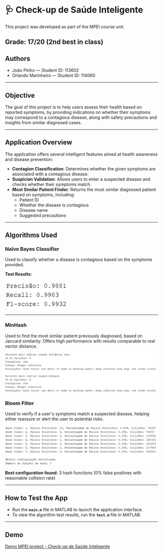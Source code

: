 # 🩺 Check-up de Saúde Inteligente

This project was developed as part of the MPEI course unit.

**Grade: 17/20 (2nd best in class)**
---

## Authors
- João Pinho — Student ID: 113602
- Orlando Marinheiro — Student ID: 114060
---

## Objective

The goal of this project is to help users assess their health based on reported symptoms, by providing indications on whether their symptoms may correspond to a contagious disease, along with safety precautions and insights from similar diagnosed cases.

---

## Application Overview

The application offers several intelligent features aimed at health awareness and disease prevention:

- **Contagion Classification**: Determines whether the given symptoms are associated with a contagious disease.
- **Suspicion Validation**: Allows users to enter a suspected disease and checks whether their symptoms match.
- **Most Similar Patient Finder**: Returns the most similar diagnosed patient based on symptoms, including:
  - Patient ID
  - Whether the disease is contagious
  - Disease name
  - Suggested precautions

---

## Algorithms Used

### Naïve Bayes Classifier

Used to classify whether a disease is contagious based on the symptoms provided.

**Test Results:**

![alt text](md/image-1.png)


---

### MinHash

Used to find the most similar patient previously diagnosed, based on Jaccard similarity. Offers high performance with results comparable to real vector distance.

![alt text](md/image.png)


### Bloom Filter
Used to verify if a user's symptoms match a suspected disease, helping either reassure or alert the user to potential risks.

![alt text](md/image-3.png)

**Best configuration found**: 3 hash functions (0% false positives with reasonable collision rate)

---

## How to Test the App

- Run the **`main.m`** file in MATLAB to launch the application interface.
- To view the algorithm test results, run the **`test.m`** file in MATLAB.
---

## Demo
[Demo MPEI project - Check-up de Saúde Inteligente](https://youtu.be/AE_Vo8fMrgM)
